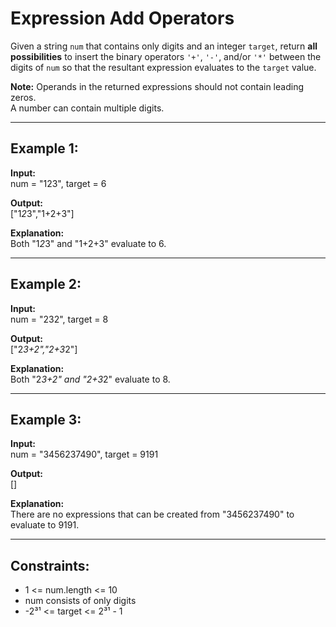 # Expression Add Operators

Given a string `num` that contains only digits and an integer `target`, return **all possibilities** to insert the binary operators `'+'`, `'-'`, and/or `'*'` between the digits of `num` so that the resultant expression evaluates to the `target` value.

**Note:** Operands in the returned expressions should not contain leading zeros.  
A number can contain multiple digits.

---

## Example 1:

**Input:**  
num = "123", target = 6

**Output:**  
["1*2*3","1+2+3"]

**Explanation:**  
Both "1*2*3" and "1+2+3" evaluate to 6.

---

## Example 2:

**Input:**  
num = "232", target = 8

**Output:**  
["2*3+2","2+3*2"]

**Explanation:**  
Both "2*3+2" and "2+3*2" evaluate to 8.

---

## Example 3:

**Input:**  
num = "3456237490", target = 9191

**Output:**  
[]

**Explanation:**  
There are no expressions that can be created from "3456237490" to evaluate to 9191.

---

## Constraints:

- 1 <= num.length <= 10
- num consists of only digits
- -2³¹ <= target <= 2³¹ - 1
